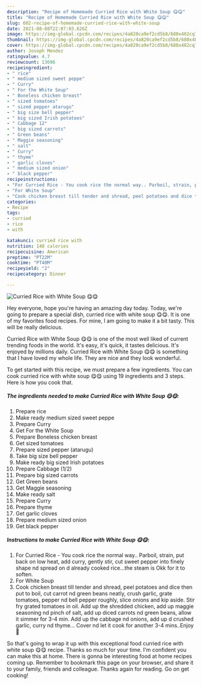 ```yaml
---
description: "Recipe of Homemade Curried Rice with White Soup 😋😋"
title: "Recipe of Homemade Curried Rice with White Soup 😋😋"
slug: 602-recipe-of-homemade-curried-rice-with-white-soup
date: 2021-08-08T22:07:03.626Z
image: https://img-global.cpcdn.com/recipes/4a820ca9ef2cd5b8/680x482cq70/curried-rice-with-white-soup-recipe-main-photo.jpg
thumbnail: https://img-global.cpcdn.com/recipes/4a820ca9ef2cd5b8/680x482cq70/curried-rice-with-white-soup-recipe-main-photo.jpg
cover: https://img-global.cpcdn.com/recipes/4a820ca9ef2cd5b8/680x482cq70/curried-rice-with-white-soup-recipe-main-photo.jpg
author: Joseph Mendez
ratingvalue: 4.7
reviewcount: 13696
recipeingredient:
- " rice"
- " medium sized sweet peppe"
- " Curry"
- " For the White Soup"
- " Boneless chicken breast"
- " sized tomatoes"
- " sized pepper atarugu"
- " big size bell pepper"
- " big sized Irish potatoes"
- " Cabbage 12"
- " big sized carrots"
- " Green beans"
- " Maggie seasoning"
- " salt"
- " Curry"
- " thyme"
- " garlic cloves"
- " medium sized onion"
- " black pepper"
recipeinstructions:
- "For Curried Rice - You cook rice the normal way.. Parboil, strain, put back on low heat, add curry, gently stir, cut sweet pepper into finely shape nd spread on d already cooked rice...the steam is Okk for it to soften."
- "For White Soup"
- "Cook chicken breast till tender and shread, peel potatoes and dice then put to boil, cut carrot nd green beans neatly, crush garlic, grate tomatoes, pepper nd bell pepper roughly, slice onions and kip aside. Stir fry grated tomatoes in oil. Add up the shredded chicken, add up maggie seasoning nd pinch of salt, add up diced carrots nd green beans, allow it simmer for 3-4 min. Add up the cabbage nd onions, add up d crushed garlic, curry nd thyme... Cover nd let it cook for another 3-4 mins..Enjoy🍴"
categories:
- Recipe
tags:
- curried
- rice
- with

katakunci: curried rice with 
nutrition: 140 calories
recipecuisine: American
preptime: "PT22M"
cooktime: "PT40M"
recipeyield: "2"
recipecategory: Dinner

---
```



![Curried Rice with White Soup 😋😋](https://img-global.cpcdn.com/recipes/4a820ca9ef2cd5b8/680x482cq70/curried-rice-with-white-soup-recipe-main-photo.jpg)

Hey everyone, hope you're having an amazing day today. Today, we're going to prepare a special dish, curried rice with white soup 😋😋. It is one of my favorites food recipes. For mine, I am going to make it a bit tasty. This will be really delicious.



Curried Rice with White Soup 😋😋 is one of the most well liked of current trending foods in the world. It's easy, it's quick, it tastes delicious. It's enjoyed by millions daily. Curried Rice with White Soup 😋😋 is something that I have loved my whole life. They are nice and they look wonderful.


To get started with this recipe, we must prepare a few ingredients. You can cook curried rice with white soup 😋😋 using 19 ingredients and 3 steps. Here is how you cook that.

<!--inarticleads1-->

##### The ingredients needed to make Curried Rice with White Soup 😋😋:

1. Prepare  rice
1. Make ready  medium sized sweet peppe
1. Prepare  Curry
1. Get  For the White Soup
1. Prepare  Boneless chicken breast
1. Get  sized tomatoes
1. Prepare  sized pepper (atarugu)
1. Take  big size bell pepper
1. Make ready  big sized Irish potatoes
1. Prepare  Cabbage (1/2)
1. Prepare  big sized carrots
1. Get  Green beans
1. Get  Maggie seasoning
1. Make ready  salt
1. Prepare  Curry
1. Prepare  thyme
1. Get  garlic cloves
1. Prepare  medium sized onion
1. Get  black pepper




<!--inarticleads2-->

##### Instructions to make Curried Rice with White Soup 😋😋:

1. For Curried Rice - You cook rice the normal way.. Parboil, strain, put back on low heat, add curry, gently stir, cut sweet pepper into finely shape nd spread on d already cooked rice...the steam is Okk for it to soften.
1. For White Soup
1. Cook chicken breast till tender and shread, peel potatoes and dice then put to boil, cut carrot nd green beans neatly, crush garlic, grate tomatoes, pepper nd bell pepper roughly, slice onions and kip aside. Stir fry grated tomatoes in oil. Add up the shredded chicken, add up maggie seasoning nd pinch of salt, add up diced carrots nd green beans, allow it simmer for 3-4 min. Add up the cabbage nd onions, add up d crushed garlic, curry nd thyme... Cover nd let it cook for another 3-4 mins..Enjoy🍴




So that's going to wrap it up with this exceptional food curried rice with white soup 😋😋 recipe. Thanks so much for your time. I'm confident you can make this at home. There is gonna be interesting food at home recipes coming up. Remember to bookmark this page on your browser, and share it to your family, friends and colleague. Thanks again for reading. Go on get cooking!
